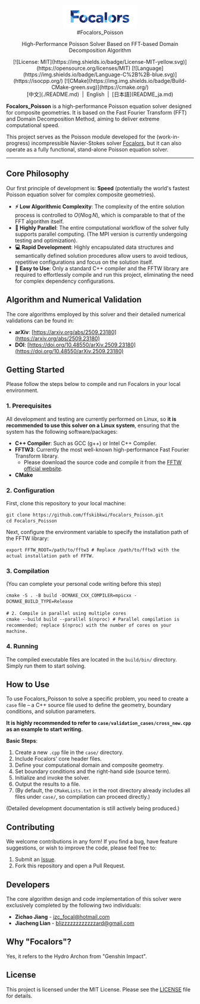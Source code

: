 <div align="center">
  <img src="Focalors_logo.png" alt="Focalors Logo" width="200"/>
</div>

<div align="center">
#Focalors_Poisson

High-Performance Poisson Solver Based on FFT-based Domain Decomposition Algorithm
</div>
<div align="center">
  [![License: MIT](https://img.shields.io/badge/License-MIT-yellow.svg)](https://opensource.org/licenses/MIT)
  [![Language](https://img.shields.io/badge/Language-C%2B%2B-blue.svg)](https://isocpp.org/)
  [![CMake](https://img.img.shields.io/badge/Build-CMake-green.svg)](https://cmake.org/)
</div>
<div align="center">
  [中文](./README.md)&nbsp;&nbsp;|&nbsp;&nbsp;English&nbsp;&nbsp;|&nbsp;&nbsp;[日本語](README_ja.md)
</div>

**Focalors_Poisson** is a high-performance Poisson equation solver designed for composite geometries. It is based on the Fast Fourier Transform (FFT) and Domain Decomposition Method, aiming to deliver extreme computational speed.

This project serves as the Poisson module developed for the (work-in-progress) incompressible Navier-Stokes solver [Focalors](), but it can also operate as a fully functional, stand-alone Poisson equation solver.

---

## Core Philosophy

Our first principle of development is: **Speed** (potentially the world's fastest Poisson equation solver for complex composite geometries).

*   **⚡️ Low Algorithmic Complexity**: The complexity of the entire solution process is controlled to $O(N \log N)$, which is comparable to that of the FFT algorithm itself.
*   **🚀 Highly Parallel**: The entire computational workflow of the solver fully supports parallel computing. (The MPI version is currently undergoing testing and optimization).
*   **💻 Rapid Development**: Highly encapsulated data structures and semantically defined solution procedures allow users to avoid tedious, repetitive configurations and focus on the solution itself.
*   **🔧 Easy to Use**: Only a standard C++ compiler and the FFTW library are required to effortlessly compile and run this project, eliminating the need for complex dependency configurations.

## Algorithm and Numerical Validation

The core algorithms employed by this solver and their detailed numerical validations can be found in:

*   **arXiv**: [https://arxiv.org/abs/2509.23180](https://arxiv.org/abs/2509.23180)
*   **DOI**: [https://doi.org/10.48550/arXiv.2509.23180](https://doi.org/10.48550/arXiv.2509.23180)

## Getting Started

Please follow the steps below to compile and run Focalors in your local environment.

### 1. Prerequisites

All development and testing are currently performed on Linux, so **it is recommended to use this solver on a Linux system**, ensuring that the system has the following software/packages:

*   **C++ Compiler**: Such as GCC (g++) or Intel C++ Compiler.
*   **FFTW3**: Currently the most well-known high-performance Fast Fourier Transform library.
    *   Please download the source code and compile it from the [FFTW official website](http://www.fftw.org/download.html).
*   **CMake**

### 2. Configuration

First, clone this repository to your local machine:
```shell
git clone https://github.com/ffskibkwi/Focalors_Poisson.git
cd Focalors_Poisson
```

Next, configure the environment variable to specify the installation path of the FFTW library:
```shell
export FFTW_ROOT=/path/to/fftw3 # Replace /path/to/fftw3 with the actual installation path of FFTW.
```

### 3. Compilation

(You can complete your personal code writing before this step)

```shell
cmake -S . -B build -DCMAKE_CXX_COMPILER=mpicxx -DCMAKE_BUILD_TYPE=Release

# 2. Compile in parallel using multiple cores
cmake --build build --parallel $(nproc) # Parallel compilation is recommended; replace $(nproc) with the number of cores on your machine.
```

### 4. Running

The compiled executable files are located in the `build/bin/` directory. Simply run them to start solving.

## How to Use

To use Focalors_Poisson to solve a specific problem, you need to create a `case` file – a C++ source file used to define the geometry, boundary conditions, and solution parameters.

**It is highly recommended to refer to `case/validation_cases/cross_new.cpp` as an example to start writing.**

**Basic Steps**:
1.  Create a new `.cpp` file in the `case/` directory.
2.  Include Focalors' core header files.
3.  Define your computational domain and composite geometry.
4.  Set boundary conditions and the right-hand side (source term).
5.  Initialize and invoke the solver.
6.  Output the results to a file.
7.  (By default, the `CMakeLists.txt` in the root directory already includes all files under `case/`, so compilation can proceed directly.)

(Detailed development documentation is still actively being produced.)

## Contributing

We welcome contributions in any form! If you find a bug, have feature suggestions, or wish to improve the code, please feel free to:
1.  Submit an [Issue](https://github.com/your-username/Focalors/issues).
2.  Fork this repository and open a Pull Request.

## Developers

The core algorithm design and code implementation of this solver were exclusively completed by the following two individuals:

*   **Zichao Jiang** - [jzc_focal@hotmail.com](mailto:jzc_focal@hotmail.com)
*   **Jiacheng Lian** - [blizzzzzzzzzzzzard@gmail.com](mailto:blizzzzzzzzzzzzard@gmail.com)

## Why "Focalors"?

Yes, it refers to the Hydro Archon from "Genshin Impact".

## License

This project is licensed under the MIT License. Please see the [LICENSE](LICENSE) file for details.